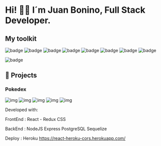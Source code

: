 # Hi! 👋🏽  I´m Juan Bonino, Full Stack Developer.

## My toolkit 
![badge](https://img.shields.io/badge/JavaScript-F7DF1E?style=for-the-badge&logo=javascript&logoColor=black)
![badge](https://img.shields.io/badge/Node.js-43853D?style=for-the-badge&logo=node.js&logoColor=white)
![badge](https://img.shields.io/badge/Express.js-404D59?style=for-the-badge)
![badge](https://img.shields.io/badge/PostgreSQL-316192?style=for-the-badge&logo=postgresql&logoColor=white)
![badge](https://img.shields.io/badge/HTML5-E34F26?style=for-the-badge&logo=html5&logoColor=white)
![badge](https://img.shields.io/badge/CSS3-1572B6?style=for-the-badge&logo=css3&logoColor=white)
![badge](https://img.shields.io/badge/React-20232A?style=for-the-badge&logo=react&logoColor=61DAFB)
![badge](https://img.shields.io/badge/Redux-593D88?style=for-the-badge&logo=redux&logoColor=white)
  
![badge](https://img.shields.io/badge/Heroku-430098?style=for-the-badge&logo=heroku&logoColor=white)

## :pushpin: Projects

### Pokedex

![img](https://i.imgur.com/gAbXjgP.png)
![img](https://i.imgur.com/wPqv8Qe.png)
![img](https://i.imgur.com/PUXX1fZ.png)
![img](https://i.imgur.com/vlNIeIa.png)
![img](https://i.imgur.com/YJHT3eK.png)

Developed with:

FrontEnd :
React - Redux
CSS

BackEnd : 
NodeJS
Express
PostgreSQL
Sequelize

Deploy : 
Heroku
https://react-heroku-cors.herokuapp.com/
